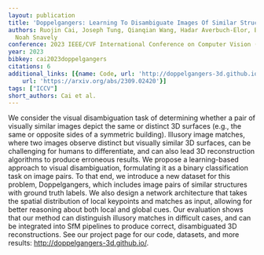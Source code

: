 ```yaml
---
layout: publication
title: 'Doppelgangers: Learning To Disambiguate Images Of Similar Structures'
authors: Ruojin Cai, Joseph Tung, Qianqian Wang, Hadar Averbuch-Elor, Bharath Hariharan,
  Noah Snavely
conference: 2023 IEEE/CVF International Conference on Computer Vision (ICCV)
year: 2023
bibkey: cai2023doppelgangers
citations: 6
additional_links: [{name: Code, url: 'http://doppelgangers-3d.github.io/'}, {name: Paper,
    url: 'https://arxiv.org/abs/2309.02420'}]
tags: ["ICCV"]
short_authors: Cai et al.
---
```

We consider the visual disambiguation task of determining whether a pair of
visually similar images depict the same or distinct 3D surfaces (e.g., the same
or opposite sides of a symmetric building). Illusory image matches, where two
images observe distinct but visually similar 3D surfaces, can be challenging
for humans to differentiate, and can also lead 3D reconstruction algorithms to
produce erroneous results. We propose a learning-based approach to visual
disambiguation, formulating it as a binary classification task on image pairs.
To that end, we introduce a new dataset for this problem, Doppelgangers, which
includes image pairs of similar structures with ground truth labels. We also
design a network architecture that takes the spatial distribution of local
keypoints and matches as input, allowing for better reasoning about both local
and global cues. Our evaluation shows that our method can distinguish illusory
matches in difficult cases, and can be integrated into SfM pipelines to produce
correct, disambiguated 3D reconstructions. See our project page for our code,
datasets, and more results: http://doppelgangers-3d.github.io/.